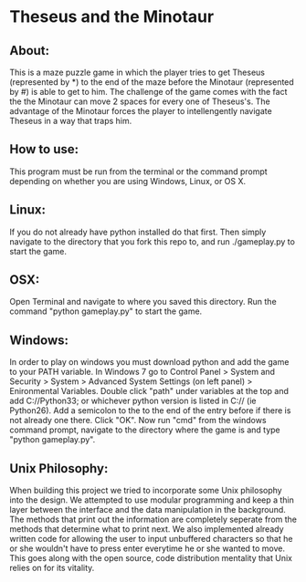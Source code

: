 Theseus and the Minotaur
=========================

About:
-------
This is a maze puzzle game in which the player tries to get 
Theseus (represented by *) to the end of the maze before the 
Minotaur (represented by #) is able to get to him. 
The challenge of the game comes with the fact the the Minotaur can 
move 2 spaces for every one of Theseus's. 
The advantage of the Minotaur forces the player to intellengently navigate Theseus in a way that traps him.

How to use:
-----------
This program must be run from the terminal or the command prompt 
depending on whether you are using Windows, Linux, or OS X.

Linux:
------
If you do not already have python installed do that first. 
Then simply navigate to the directory that you fork this repo to, 
and run ./gameplay.py to start the game. 

OSX:
-----
Open Terminal and navigate to where you saved this directory. Run the command
"python gameplay.py" to start the game.

Windows:
---------
In order to play on windows you must download python and add the game to your 
PATH variable.
In Windows 7 go to Control Panel > System and Security > System >
Advanced System Settings (on left panel) > Enironmental Variables.
Double click "path" under variables at the top and add C://Python33;
or whichever python version is listed in C:// (ie Python26).
Add a semicolon to the to the end of the entry before if there is not already
one there. Click "OK". Now run "cmd" from the windows command prompt, navigate
to the directory where the game is and type "python gameplay.py". 

Unix Philosophy:
----------------
When building this project we tried to incorporate some Unix 
philosophy into the design. We attempted to use modular programming 
and keep a thin layer between the interface and the data manipulation 
in the background. The methods that print out the information are completely 
seperate from the methods that determine what to print next. We also 
implemented already written code for allowing the user to input unbuffered 
characters so that he or she wouldn't have to press enter everytime he or 
she wanted to move. This goes along with the open source, code distribution 
mentality that Unix relies on for its vitality. 
